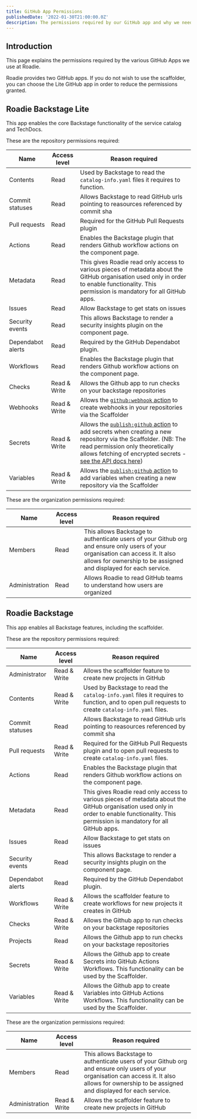 ```yaml
---
title: GitHub App Permissions
publishedDate: '2022-01-30T21:00:00.0Z'
description: The permissions required by our GitHub app and why we need them.
---
```


## Introduction

This page explains the permissions required by the various GitHub Apps we use at Roadie.

Roadie provides two GitHub apps. If you do not wish to use the scaffolder, you can choose the Lite GitHub app in order to reduce the permissions granted.

## Roadie Backstage Lite

This app enables the core Backstage functionality of the service catalog and TechDocs.

These are the repository permissions required:

| Name              | Access level | Reason required                                                                                                                                                                                                                                                                                                                                                                   |
|-------------------|--------------|-----------------------------------------------------------------------------------------------------------------------------------------------------------------------------------------------------------------------------------------------------------------------------------------------------------------------------------------------------------------------------------|
| Contents          | Read         | Used by Backstage to read the `catalog-info.yaml` files it requires to function.                                                                                                                                                                                                                                                                                                  |
| Commit statuses   | Read         | Allows Backstage to read GitHub urls pointing to reasources referenced by commit sha                                                                                                                                                                                                                                                                                              |
| Pull requests     | Read         | Required for the GitHub Pull Requests plugin                                                                                                                                                                                                                                                                                                                                      |
| Actions           | Read         | Enables the Backstage plugin that renders Github workflow actions on the component page.                                                                                                                                                                                                                                                                                          |
| Metadata          | Read         | This gives Roadie read only access to various pieces of metadata about the GitHub organisation used only in order to enable functionality. This permission is mandatory for all GitHub apps.                                                                                                                                                                                      |
| Issues            | Read         | Allow Backstage to get stats on issues                                                                                                                                                                                                                                                                                                                                            |
| Security events   | Read         | This allows Backstage to render a security insights plugin on the component page.                                                                                                                                                                                                                                                                                                 |
| Dependabot alerts | Read         | Required by the GitHub Dependabot plugin.                                                                                                                                                                                                                                                                                                                                         |
| Workflows         | Read         | Enables the Backstage plugin that renders Github workflow actions on the component page.                                                                                                                                                                                                                                                                                          |
| Checks            | Read & Write | Allows the Github app to run checks on your backstage repositories                                                                                                                                                                                                                                                                                                                |
| Webhooks          | Read & Write | Allows the [`github:webhook` action](/docs/scaffolder/scaffolder-actions-directory/#githubwebhook) to create webhooks in your repositories via the Scaffolder                                                                                                                                                                                                                     |
| Secrets           | Read & Write | Allows the [`publish:github` action](/docs/scaffolder/scaffolder-actions-directory/#publishgithub) to add secrets when creating a new repository via the Scaffolder. (NB: The read permission only theoretically allows fetching of encrypted secrets - [see the API docs here](https://docs.github.com/en/rest/actions/secrets?apiVersion=2022-11-28#get-an-environment-secret)) |
| Variables         | Read & Write | Allows the [`publish:github` action](/docs/scaffolder/scaffolder-actions-directory/#publishgithub) to add variables when creating a new repository via the Scaffolder                                                                                                                                                                                                             |

These are the organization permissions required:

| Name           | Access level | Reason required                                                                                                                                                                                      |
|----------------|--------------|------------------------------------------------------------------------------------------------------------------------------------------------------------------------------------------------------|
| Members        | Read         | This allows Backstage to authenticate users of your Github org and ensure only users of your organisation can access it. It also allows for ownership to be assigned and displayed for each service. |
| Administration | Read         | Allows Roadie to read GitHub teams to understand how users are organized                                                                                                                             |


## Roadie Backstage

This app enables all Backstage features, including the scaffolder.

These are the repository permissions required:

| Name              | Access level | Reason required                                                                                                                                                                               |
|-------------------|--------------|-----------------------------------------------------------------------------------------------------------------------------------------------------------------------------------------------|
| Administrator     | Read & Write | Allows the scaffolder feature to create new projects in GitHub                                                                                                                                |
| Contents          | Read & Write | Used by Backstage to read the `catalog-info.yaml` files it requires to function, and to open pull requests to create `catalog-info.yaml` files.                                               |
| Commit statuses   | Read         | Allows Backstage to read GitHub urls pointing to reasources referenced by commit sha                                                                                                          |
| Pull requests     | Read & Write | Required for the GitHub Pull Requests plugin and to open pull requests to create `catalog-info.yaml` files.                                                                                   |
| Actions           | Read         | Enables the Backstage plugin that renders Github workflow actions on the component page.                                                                                                      |
| Metadata          | Read         | This gives Roadie read only access to various pieces of metadata about the  GitHub organisation used only in order to enable functionality. This permission is mandatory for all GitHub apps. |
| Issues            | Read         | Allow Backstage to get stats on issues                                                                                                                                                        |
| Security events   | Read         | This allows Backstage to render a security insights plugin on the component page.                                                                                                             |
| Dependabot alerts | Read         | Required by the GitHub Dependabot plugin.                                                                                                                                                     |
| Workflows         | Read & Write | Allows the scaffolder feature to create workflows for new projects it creates in GitHub                                                                                                       |
| Checks            | Read & Write | Allows the Github app to run checks on your backstage repositories                                                                                                                            |
| Projects          | Read         | Allows the Github app to run checks on your backstage repositories                                                                                                                            |
| Secrets           | Read & Write | Allows the Github app to create Secrets into GitHub Actions Workflows. This functionality can be used by the Scaffolder.                                                                      |
| Variables         | Read & Write | Allows the Github app to create Variables into GitHub Actions Workflows. This functionality can be used by the Scaffolder.                                                                    |

These are the organization permissions required:

| Name           | Access level | Reason required                                                                                                                                                                                      |
|----------------|--------------|------------------------------------------------------------------------------------------------------------------------------------------------------------------------------------------------------|
| Members        | Read         | This allows Backstage to authenticate users of your Github org and ensure only users of your organisation can access it. It also allows for ownership to be assigned and displayed for each service. |
| Administration | Read & Write | Allows the scaffolder feature to create new projects in GitHub                                                                                                                                       |
